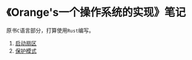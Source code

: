# 《Orange's一个操作系统的实现》笔记

原书`C`语言部分，打算使用`Rust`编写。

1. [启动扇区](1.boot/README.md)
2. [保护模式](2.protect%20mode/README.md)
